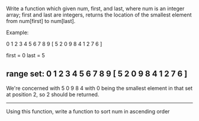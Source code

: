 Write a function which given num, first, and last, where num is an integer
array; first and last are integers, returns the location of the smallest element
from num[first] to num[last].

Example:

  0 1 2 3 4 5 6 7 8 9
[ 5 2 0 9 8 4 1 2 7 6 ]

first = 0
last = 5

range set:
  0 1 2 3 4 5 6 7 8 9
[ 5 2 0 9 8 4 1 2 7 6 ]
  -----------
  
We're concerned with 5 0 9 8 4 with 0 being the smallest element in that set at
position 2, so 2 should be returned.


----

Using this function, write a function to sort num in ascending order
